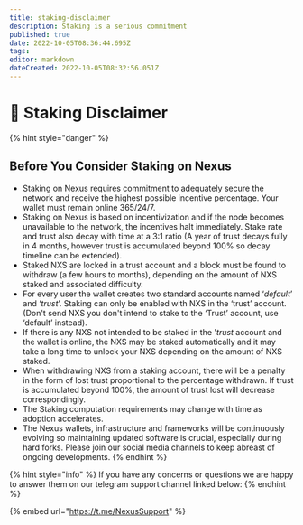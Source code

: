 ```yaml
---
title: staking-disclaimer
description: Staking is a serious commitment
published: true
date: 2022-10-05T08:36:44.695Z
tags: 
editor: markdown
dateCreated: 2022-10-05T08:32:56.051Z
---
```


# 🛑 Staking Disclaimer

{% hint style="danger" %}
## **Before You Consider Staking on Nexus**

* Staking on Nexus requires commitment to adequately secure the network and receive the highest possible incentive percentage. Your wallet must remain online 365/24/7.
* Staking on Nexus is based on incentivization and if the node becomes unavailable to the network, the incentives halt immediately. Stake rate and trust also decay with time at a 3:1 ratio (A year of trust decays fully in 4 months, however trust is accumulated beyond 100% so decay timeline can be extended).
* Staked NXS are locked in a trust account and a block must be found to withdraw (a few hours to months), depending on the amount of NXS staked and associated difficulty.
* &#x20;For every user the wallet creates two standard accounts named ‘_default_’ and ‘_trust_’. Staking can only be enabled with NXS in the ‘trust’ account. (Don't send NXS you don't intend to stake to the ‘Trust’ account, use ‘default’ instead).
* If there is any NXS not intended to be staked in the '_trust_ account and the wallet is online, the NXS may be staked automatically and it may take a long time to unlock your NXS depending on the amount of NXS staked.
* When withdrawing NXS from a staking account, there will be a penalty in the form of lost trust proportional to the percentage withdrawn. If trust is accumulated beyond 100%, the amount of trust lost will decrease correspondingly.
* The Staking computation requirements may change with time as adoption accelerates.
* The Nexus wallets, infrastructure and frameworks will be continuously evolving so maintaining updated software is crucial, especially during hard forks. Please join our social media channels to keep abreast of ongoing developments.
{% endhint %}

{% hint style="info" %}
If you have any concerns or questions we are happy to answer them on our telegram support channel linked below:
{% endhint %}

{% embed url="https://t.me/NexusSupport" %}
